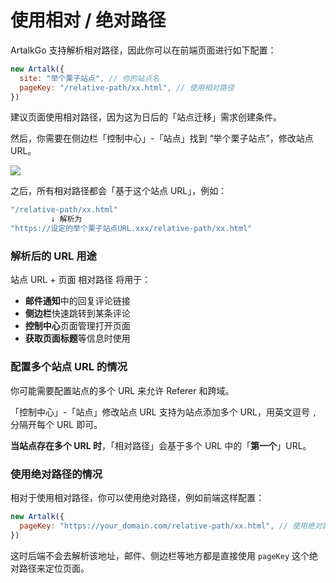 # 使用相对 / 绝对路径

ArtalkGo 支持解析相对路径，因此你可以在前端页面进行如下配置：

```js
new Artalk({
  site: "举个栗子站点", // 你的站点名
  pageKey: "/relative-path/xx.html", // 使用相对路径
})
```

建议页面使用相对路径，因为这为日后的「站点迁移」需求创建条件。

然后，你需要在侧边栏「控制中心」-「站点」找到 “举个栗子站点”，修改站点 URL。

![](/images/relative-path/1.png)

之后，所有相对路径都会「基于这个站点 URL」，例如：

```bash
"/relative-path/xx.html"
         ↓ 解析为
"https://设定的举个栗子站点URL.xxx/relative-path/xx.html"
```

### 解析后的 URL 用途

站点 URL + 页面 相对路径 将用于：

- **邮件通知**中的回复评论链接
- **侧边栏**快速跳转到某条评论
- **控制中心**页面管理打开页面
- **获取页面标题**等信息时使用

### 配置多个站点 URL 的情况

你可能需要配置站点的多个 URL 来允许 Referer 和跨域。

「控制中心」-「站点」修改站点 URL 支持为站点添加多个 URL，用英文逗号 `,` 分隔开每个 URL 即可。

**当站点存在多个 URL 时**，「相对路径」会基于多个 URL 中的「**第一个**」URL。

### 使用绝对路径的情况

相对于使用相对路径，你可以使用绝对路径，例如前端这样配置：

```js
new Artalk({
  pageKey: "https://your_domain.com/relative-path/xx.html", // 使用绝对路径
})
```

这时后端不会去解析该地址，邮件、侧边栏等地方都是直接使用 `pageKey` 这个绝对路径来定位页面。
